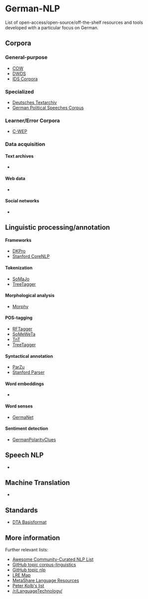 # German-NLP

List of open-access/open-source/off-the-shelf resources and tools developed with a particular focus on German.


## Corpora


### General-purpose

* [COW](http://corporafromtheweb.org/category/corpora/german/)
* [DWDS](https://dwds.de)
* [IDS Corpora](http://www1.ids-mannheim.de/kl/projekte/korpora)


### Specialized

* [Deutsches Textarchiv](https://deutschestextarchiv.de/)
* [German Political Speeches Corpus](http://purl.org/corpus/german-speeches)

### Learner/Error Corpora

* [C-WEP](http://lingured.info/linguistic-resources/cwep/)


### Data acquisition

#### Text archives

* []()

#### Web data

* []()

#### Social networks

* []()


## Linguistic processing/annotation

#### Frameworks

* [DKPro](http://www.ukp.tu-darmstadt.de/projects/dkpro/)
* [Stanford CoreNLP](https://github.com/stanfordnlp/CoreNLP)

#### Tokenization

* [SoMaJo](https://github.com/tsproisl/SoMaJo)
* [TreeTagger](http://www.cis.uni-muenchen.de/~schmid/tools/TreeTagger/)

#### Morphological analysis

* [Morphy](http://morphy.wolfganglezius.de/)

#### POS-tagging

* [RFTagger](http://www.cis.uni-muenchen.de/~schmid/tools/RFTagger/)
* [SoMeWeTa](https://github.com/tsproisl/SoMeWeTa)
* [TnT](http://www.coli.uni-saarland.de/~thorsten/tnt/)
* [TreeTagger](http://www.cis.uni-muenchen.de/~schmid/tools/TreeTagger/)


#### Syntactical annotation

* [ParZu](https://github.com/rsennrich/parzu)
* [Stanford Parser](https://nlp.stanford.edu/software/lex-parser.shtml)

#### Word embeddings

* []()

#### Word senses

* [GermaNet](http://www.sfs.uni-tuebingen.de/GermaNet/)

#### Sentiment detection

* [GermanPolarityClues](http://www.ulliwaltinger.de/sentiment/)

## Speech NLP

* []()

## Machine Translation

* []()

## Standards

* [DTA Basisformat](http://www.deutschestextarchiv.de/doku/basisformat/)


## More information

Further relevant lists:
* [Awesome Community-Curated NLP List](https://github.com/alvations/awesome-community-curated-nlp)
* [GitHub topic corpus-linguistics](https://github.com/topics/corpus-linguistics)
* [GitHub topic nlp](https://github.com/topics/nlp)
* [LRE Map](http://lremap.elra.info/?&selected_facets=languageFilter_exact%3AGerman)
* [MetaShare Language Resources](http://metashare.ilsp.gr:8080/repository/search/?q=&selected_facets=languageNameFilter_exact%3AGerman)
* [Peter Kolb's list](http://www.ling.uni-potsdam.de/~kolb/nlp-tools.html)
* [/r/LanguageTechnology/](https://www.reddit.com/r/LanguageTechnology/)


